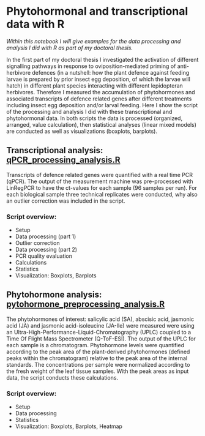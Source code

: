 # Phytohormonal and transcriptional data with R
*Within this notebook I will give examples for the data processing and analysis I did with R as part of my doctoral thesis.*

In the first part of my doctoral thesis I investigated the activation of different signalling pathways in response to oviposition-mediated priming of anti-herbivore defences (in a nutshell: how the plant defence against feeding larvae is prepared by prior insect egg deposition, of which the larvae will hatch) in different plant species interacting with different lepidopteran herbivores. 
Therefore I measured the accumulation of phytohormones and associated transcripts of defence related genes after different treatments including insect egg deposition and/or larval feeding. Here I show the script of the processing and analysis I did with these transcriptional and phytohormonal data. In both scripts the data is processed (organized, arranged, value calculation), then statistical analyses (linear mixed models) are conducted as well as visualizations (boxplots, barplots). 

## Transcriptional analysis: [qPCR_processing_analysis.R](qPCR_processing_analysis.R)
Transcripts of defence related genes were quantified with a real time PCR (qPCR). The output of the measurement machine was pre-processed with LinRegPCR to have the ct-values for each sample (96 samples per run). For each biological sample three technical replicates were conducted, why also an outlier correction was included in the script.  
### Script overview:
* Setup
* Data processing (part 1)
* Outlier correction 
* Data processing (part 2)
* PCR quality evaluation 
* Calculations
* Statistics
* Visualization: Boxplots, Barplots

## Phytohormone analysis: [pytohormone_preprocessing_analysis.R](pytohormone_preprocessing_analysis.R)
The phytohormones of interest: salicylic acid (SA), abscisic acid, jasmonic acid (JA) and jasmonic acid-isoleucine (JA-Ile) were measured were using an Ultra-High-Performance-Liquid-Chromatography (UPLC) coupled to a Time Of Flight Mass Spectrometer (Q-ToF-ESI). The output of the UPLC for each sample is a chromatogram. Phytohormone levels were quantified according to the peak area of the plant-derived phytohormones (defined peaks within the chromatogram) relative to the peak area of the internal standards. The concentrations per sample were normalized according to the fresh weight of the leaf tissue samples. With the peak areas as input data, the script conducts these calculations. 
### Script overview:
* Setup
* Data processing
* Statistics
* Visualization: Boxplots, Barplots, Heatmap
